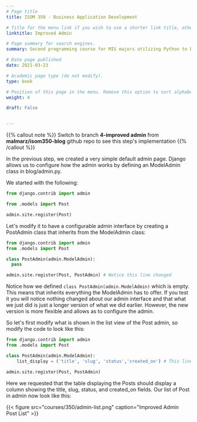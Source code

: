 ```yaml
---
# Page title
title: ISOM 350 - Business Application Development

# Title for the menu link if you wish to use a shorter link title, otherwise remove this option.
linktitle: Improved Admin

# Page summary for search engines.
summary: Second programming course for MIS majors utilizing Python to build data-driven business applications.

# Date page published
date: 2021-03-23

# Academic page type (do not modify).
type: book

# Position of this page in the menu. Remove this option to sort alphabetically.
weight: 4

draft: False


---
```


{{% callout note %}}
Switch to branch **4-improved admin** from **malmarz/isom350-blog** github repo to see this step's implementation
{{% /callout %}}

In the previous step, we created a very simple default admin page. Django allows us to configure how the admin works by defining an ModelAdmin class in blog/admin.py.

We started with the following:

```python
from django.contrib import admin

from .models import Post

admin.site.register(Post)
```

Let's modify it to have a configurable admin interface by creating a PostAdmin class that inherits from the ModelAdmin class:

```python
from django.contrib import admin
from .models import Post

class PostAdmin(admin.ModelAdmin):
  pass

admin.site.register(Post, PostAdmin) # Notice this line changed
```

Notice how we defined `class PostAdmin(admin.ModelAdmin)` which is empty. This means that inherits everything the ModelAdmin has to offer. If you test it you will notice nothing changed about our admin interface and that what we just did is just a longer version of what we did earlier. However, the new version is more flexible and allows as to configure the admin.

So let's first modify what is shown in the list view of the Post admin, so modify the code to look like this:
```python
from django.contrib import admin
from .models import Post

class PostAdmin(admin.ModelAdmin):
    list_display = ('title', 'slug', 'status','created_on') # This line was added

admin.site.register(Post, PostAdmin)
```

Here we requested that the table displaying the Posts should display a column showing the title, slug, status, and created_on fields. Our list of Post in admin now look like this:

{{< figure src="courses/350/admin-list.png" caption="Improved Admin Post List" >}}
